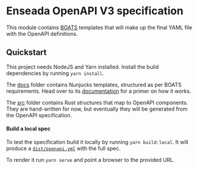 # Enseada OpenAPI V3 specification

This module contains [BOATS](https://github.com/johndcarmichael/boats) templates
that will make up the final YAML file with the OpenAPI definitions.

## Quickstart

This project needs NodeJS and Yarn installed.
Install the build dependencies by running `yarn install`.

The [docs](./docs) folder contains Nunjucks templates, structured as per BOATS requirements.
Head over to its [documentation](https://johndcarmichael.github.io/boats) for a primer on how it works.

The [src](./src) folder contains Rust structures that map to OpenAPI components. They are hand-written for now, but eventually
they will be generated from the OpenAPI specification.

#### Build a local spec

To test the specification build it locally by running `yarn build:local`. It will produce a [`dist/openapi.yml`](./dist/openapi.yml) with the full spec.

To render it run `yarn serve` and point a browser to the provided URL.

